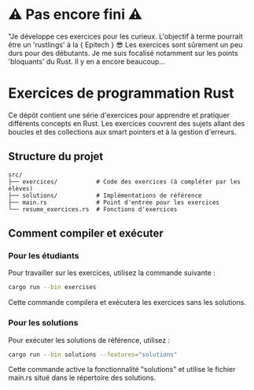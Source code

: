 # ⚠️ Pas encore fini ⚠️

"Je développe ces exercices pour les curieux. L'objectif à terme pourrait être un 'rustlings' à la { Epitech } 😎
Les exercices sont sûrement un peu durs pour des débutants. Je me suis focalisé notamment sur les points
'bloquants' du Rust. Il y en a encore beaucoup...

# Exercices de programmation Rust

Ce dépôt contient une série d'exercices pour apprendre et pratiquer différents concepts en Rust. Les exercices couvrent des sujets allant des boucles et des collections aux smart pointers et à la gestion d'erreurs.

## Structure du projet

```
src/
├── exercices/           # Code des exercices (à compléter par les élèves)
├── solutions/           # Implémentations de référence
├── main.rs              # Point d'entrée pour les exercices
└── resume_exercices.rs  # Fonctions d'exercices
```

## Comment compiler et exécuter

### Pour les étudiants

Pour travailler sur les exercices, utilisez la commande suivante :

```bash
cargo run --bin exercises
```

Cette commande compilera et exécutera les exercices sans les solutions.

### Pour les solutions

Pour exécuter les solutions de référence, utilisez :

```bash
cargo run --bin solutions --features="solutions"
```

Cette commande active la fonctionnalité "solutions" et utilise le fichier main.rs situé dans le répertoire des solutions.
